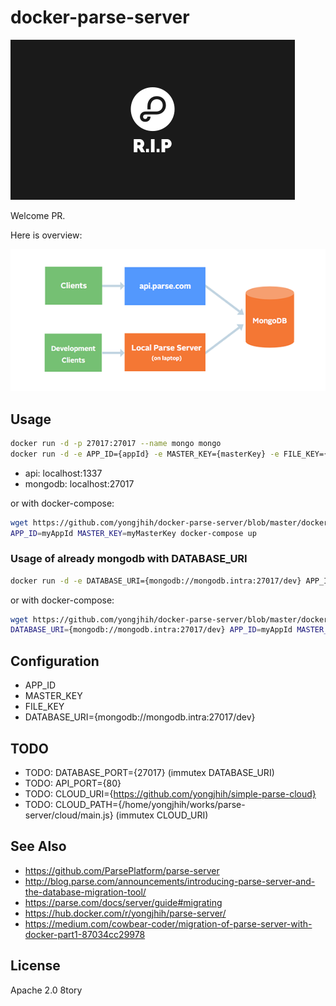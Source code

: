 # docker-parse-server

![](art/parse-rip-32dp.png)

Welcome PR.

Here is overview:

![](art/chart.png)

## Usage

```sh
docker run -d -p 27017:27017 --name mongo mongo
docker run -d -e APP_ID={appId} -e MASTER_KEY={masterKey} -e FILE_KEY={fileKey} -p 1337:1337 --link mongo yongjhih/parse-server
```

* api: localhost:1337
* mongodb: localhost:27017

or with docker-compose:

```sh
wget https://github.com/yongjhih/docker-parse-server/blob/master/docker-compose.yml
APP_ID=myAppId MASTER_KEY=myMasterKey docker-compose up
```

### Usage of already mongodb with DATABASE_URI

```sh
docker run -d -e DATABASE_URI={mongodb://mongodb.intra:27017/dev} APP_ID={appId} -e MASTER_KEY={masterKey} -e FILE_KEY={fileKey} -p 1337:1337 --link mongo yongjhih/parse-server
```

or with docker-compose:

```sh
wget https://github.com/yongjhih/docker-parse-server/blob/master/docker-compose.yml
DATABASE_URI={mongodb://mongodb.intra:27017/dev} APP_ID=myAppId MASTER_KEY=myMasterKey docker-compose up
```

## Configuration

* APP_ID
* MASTER_KEY
* FILE_KEY
* DATABASE_URI={mongodb://mongodb.intra:27017/dev}

## TODO

* TODO: DATABASE_PORT={27017} (immutex DATABASE_URI)
* TODO: API_PORT={80}
* TODO: CLOUD_URI={https://github.com/yongjhih/simple-parse-cloud}
* TODO: CLOUD_PATH={/home/yongjhih/works/parse-server/cloud/main.js} (immutex CLOUD_URI)

## See Also

* https://github.com/ParsePlatform/parse-server
* http://blog.parse.com/announcements/introducing-parse-server-and-the-database-migration-tool/
* https://parse.com/docs/server/guide#migrating
* https://hub.docker.com/r/yongjhih/parse-server/
* https://medium.com/cowbear-coder/migration-of-parse-server-with-docker-part1-87034cc29978

## License

Apache 2.0 8tory
